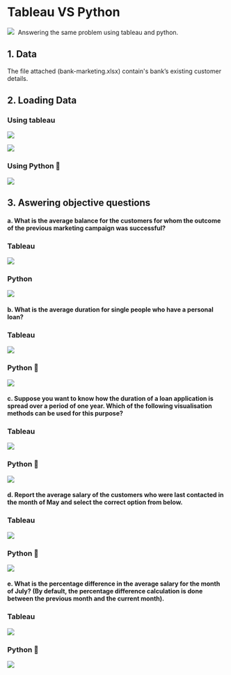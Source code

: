 
# Tableau VS Python
<kbd> <img src="https://raw.githubusercontent.com/YOURLS/YOURLS/1.7.9/images/yourls-logo.png" /> </kbd>
Answering the same problem using tableau and python.


## 1. Data
The file attached (bank-marketing.xlsx) contain's bank’s existing customer details.

## 2. Loading Data

### Using tableau  
<kbd>  ![](images/Capture1.PNG)  </kbd>

<kbd> ![](images/Capture11.PNG) </kbd>
### Using Python 🐍 
<kbd> ![](images/Capture.PNG) </kbd>
## 3. Aswering objective questions 

#### a. What is the average balance for the customers for whom the outcome of the previous marketing campaign was successful?

### Tableau
<kbd> ![](images/at.PNG) </kbd>
###  Python
<kbd> ![](images/ap.PNG) </kbd>

#### b. What is the average duration for single people who have a personal loan?

### Tableau 
<kbd> ![](images/bt.PNG) </kbd>
###  Python 🐍
<kbd> ![](images/bp.PNG) </kbd>

#### c. Suppose you want to know how the duration of a loan application is spread over a period of one year. Which of the following visualisation methods can be used for this purpose?

### Tableau
<kbd> ![](images/ct.PNG) </kbd>
###  Python 🐍
<kbd> ![](images/cp.PNG) </kbd>
#### d. Report the average salary of the customers who were last contacted in the month of May and select the correct option from below.

### Tableau
<kbd> ![](images/dt.PNG) </kbd>
###  Python 🐍
<kbd> ![](images/dp.PNG) </kbd>

#### e. What is the percentage difference in the average salary for the month of July? (By default, the percentage difference calculation is done between the previous month and the current month).

### Tableau
<kbd> ![](images/et.PNG) </kbd>
###  Python 🐍
<kbd> ![](images/ep.PNG) </kbd>
